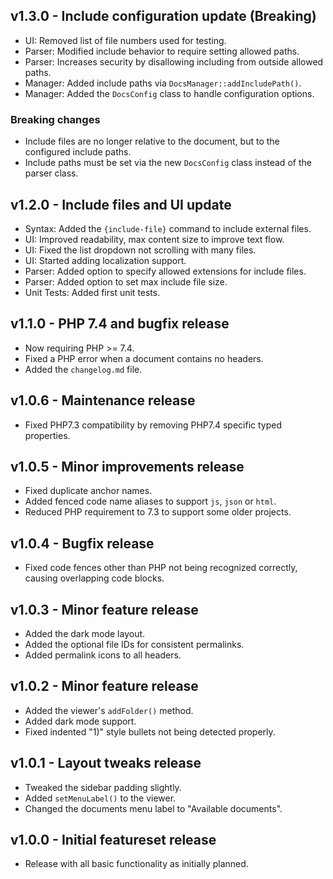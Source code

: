 ## v1.3.0 - Include configuration update (Breaking)
- UI: Removed list of file numbers used for testing.
- Parser: Modified include behavior to require setting allowed paths.
- Parser: Increases security by disallowing including from outside allowed paths.
- Manager: Added include paths via `DocsManager::addIncludePath()`.
- Manager: Added the `DocsConfig` class to handle configuration options.

### Breaking changes

- Include files are no longer relative to the document, but to the
  configured include paths.
- Include paths must be set via the new `DocsConfig` class instead
  of the parser class.

## v1.2.0 - Include files and UI update
- Syntax: Added the `{include-file}` command to include external files.
- UI: Improved readability, max content size to improve text flow.
- UI: Fixed the list dropdown not scrolling with many files.
- UI: Started adding localization support.
- Parser: Added option to specify allowed extensions for include files.
- Parser: Added option to set max include file size.
- Unit Tests: Added first unit tests.

## v1.1.0 - PHP 7.4 and bugfix release

- Now requiring PHP >= 7.4.
- Fixed a PHP error when a document contains no headers.
- Added the `changelog.md` file.

## v1.0.6 - Maintenance release

- Fixed PHP7.3 compatibility by removing PHP7.4 specific typed properties.

## v1.0.5 - Minor improvements release

- Fixed duplicate anchor names.
- Added fenced code name aliases to support `js`, `json` or `html`.
- Reduced PHP requirement to 7.3 to support some older projects.

## v1.0.4 - Bugfix release

- Fixed code fences other than PHP not being recognized correctly, causing overlapping code blocks.

## v1.0.3 - Minor feature release

- Added the dark mode layout.
- Added the optional file IDs for consistent permalinks.
- Added permalink icons to all headers.

## v1.0.2 - Minor feature release

- Added the viewer's `addFolder()` method.
- Added dark mode support.
- Fixed indented "1)" style bullets not being detected properly.

## v1.0.1 - Layout tweaks release

- Tweaked the sidebar padding slightly.
- Added `setMenuLabel()` to the viewer.
- Changed the documents menu label to "Available documents".

## v1.0.0 - Initial featureset release

- Release with all basic functionality as initially planned.
